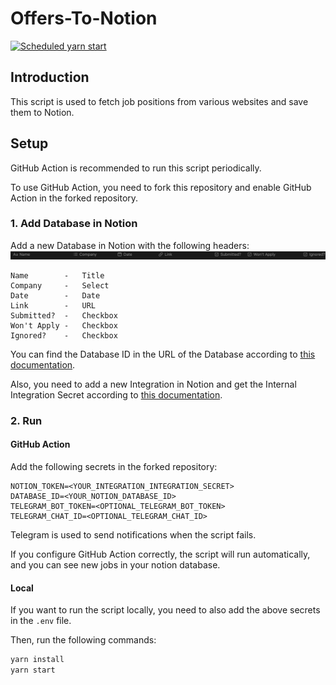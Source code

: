 # Offers-To-Notion

[![Scheduled yarn start](https://github.com/Apocalypsor/Offers-To-Notion/actions/workflows/schedule.yaml/badge.svg)](https://github.com/Apocalypsor/Offers-To-Notion/actions/workflows/schedule.yaml)

## Introduction

This script is used to fetch job positions from various websites and save them to Notion.

## Setup

GitHub Action is recommended to run this script periodically.

To use GitHub Action, you need to fork this repository and enable GitHub Action in the forked repository.

### 1. Add Database in Notion

Add a new Database in Notion with the following headers:
![Database Header](./docs/header.png)
```text
Name        -   Title
Company     -   Select
Date        -   Date
Link        -   URL
Submitted?  -   Checkbox
Won't Apply -   Checkbox
Ignored?    -   Checkbox
```

You can find the Database ID in the URL of the Database according to [this documentation](https://developers.notion.com/reference/retrieve-a-database#:~:text=To%20find%20a%20database%20ID,a%2032%20characters%20alphanumeric%20string.).

Also, you need to add a new Integration in Notion and get the Internal Integration Secret according to [this documentation](https://www.notion.so/help/create-integrations-with-the-notion-api).

### 2. Run

#### GitHub Action

Add the following secrets in the forked repository:
```
NOTION_TOKEN=<YOUR_INTEGRATION_INTEGRATION_SECRET>
DATABASE_ID=<YOUR_NOTION_DATABASE_ID>
TELEGRAM_BOT_TOKEN=<OPTIONAL_TELEGRAM_BOT_TOKEN>
TELEGRAM_CHAT_ID=<OPTIONAL_TELEGRAM_CHAT_ID>
```

Telegram is used to send notifications when the script fails.

If you configure GitHub Action correctly, the script will run automatically, and you can see new jobs in your notion database.

#### Local

If you want to run the script locally, you need to also add the above secrets in the `.env` file.

Then, run the following commands:

```bash
yarn install
yarn start
```
